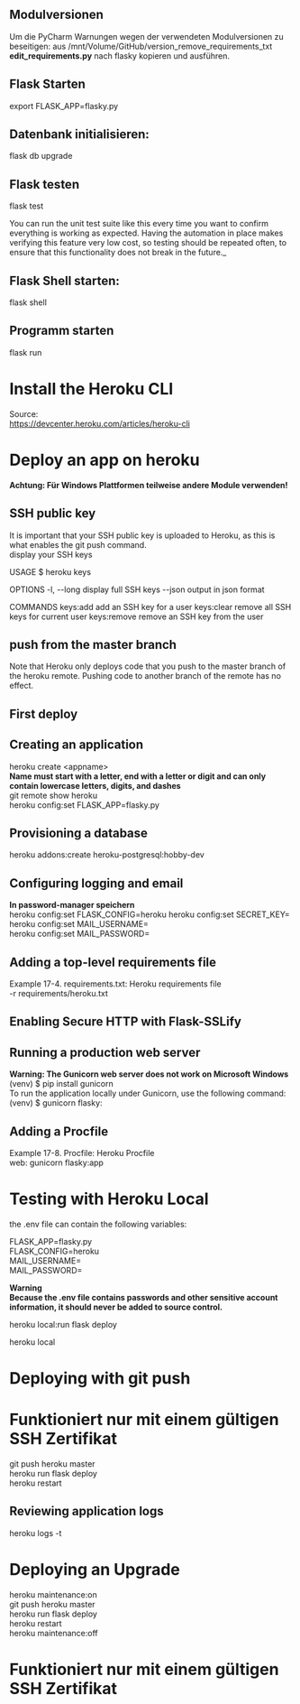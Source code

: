 Modulversionen
--------------
Um die PyCharm Warnungen wegen der verwendeten Modulversionen zu beseitigen:
aus /mnt/Volume/GitHub/version_remove_requirements_txt 
**edit_requirements.py** nach flasky kopieren und ausführen.


Flask Starten
-------------
export FLASK_APP=flasky.py

Datenbank initialisieren:
-------------------------
flask db upgrade

Flask testen
------------
flask test

You can run the unit test suite like this every time you want to confirm everything is working as expected. Having the automation in place makes verifying this feature very low cost, so testing should be repeated often, to ensure that this functionality does not break in the future._


Flask Shell starten:
--------------------
flask shell

Programm starten
----------------
flask run

Install the Heroku CLI
======================
Source:  
https://devcenter.heroku.com/articles/heroku-cli


Deploy an app on heroku
=======================

**Achtung: Für Windows Plattformen teilweise andere Module verwenden!**

SSH public key
--------------

It is important that your SSH public key is uploaded to Heroku, as this is what enables the git push command.  
display your SSH keys

USAGE
  $ heroku keys

OPTIONS
  -l, --long  display full SSH keys
  --json      output in json format

COMMANDS
  keys:add     add an SSH key for a user
  keys:clear   remove all SSH keys for current user
  keys:remove  remove an SSH key from the user

push from the master branch
---------------------------
Note that Heroku only deploys code that you push to the master branch of the heroku remote. Pushing code to another branch of the remote has no effect.


First deploy
------------
Creating an application
-----------------------
heroku create \<appname>  
**Name must start with a letter, end with a letter or digit and can only contain lowercase letters, digits, and dashes**  
git remote show heroku  
heroku config:set FLASK_APP=flasky.py  

Provisioning a database  
-----------------------
heroku addons:create heroku-postgresql:hobby-dev  

Configuring logging and email
-------------------
**In password-manager speichern**  
heroku config:set FLASK_CONFIG=heroku
heroku config:set SECRET_KEY=  
heroku config:set MAIL_USERNAME=<your-gmail-username>  
heroku config:set MAIL_PASSWORD=<your-gmail-password>  

Adding a top-level requirements file
------------------------------------
Example 17-4. requirements.txt: Heroku requirements file  
-r requirements/heroku.txt  

Enabling Secure HTTP with Flask-SSLify
--------------------------------------

Running a production web server
-------------------------------
**Warning: The Gunicorn web server does not work on Microsoft Windows**  
(venv) $ pip install gunicorn  
To run the application locally under Gunicorn, use the following command:  
(venv) $ gunicorn flasky:

Adding a Procfile
-----------------
Example 17-8. Procfile: Heroku Procfile  
web: gunicorn flasky:app

Testing with Heroku Local
=========================
the .env file can contain the following variables:

FLASK_APP=flasky.py  
FLASK_CONFIG=heroku  
MAIL_USERNAME=<your-gmail-username>  
MAIL_PASSWORD=<your-gmail-password>  

**Warning  
Because the .env file contains passwords and other sensitive account information, it should never be added to 
source control.**

heroku local:run flask deploy  

heroku local  



Deploying with git push
=======================

Funktioniert nur mit einem gültigen SSH Zertifikat
==================================================

git push heroku master  
heroku run flask deploy  
heroku restart

Reviewing application logs
--------------------------
heroku logs -t

Deploying an Upgrade
====================
heroku maintenance:on  
git push heroku master  
heroku run flask deploy  
heroku restart  
heroku maintenance:off

Funktioniert nur mit einem gültigen SSH Zertifikat
==================================================